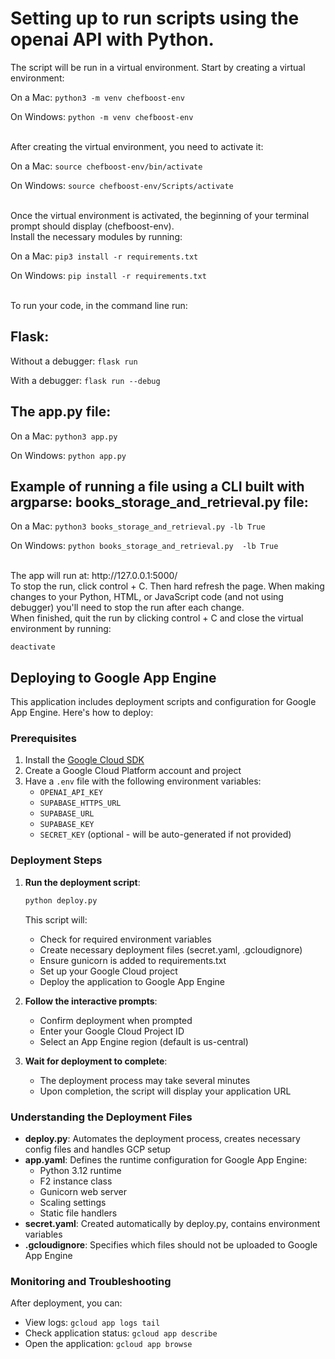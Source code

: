 # Setting up to run scripts using the openai API with Python.

The script will be run in a virtual environment. Start by creating a virtual environment:

On a Mac:
`python3 -m venv chefboost-env`

On Windows:
`python -m venv chefboost-env`

<br>
After creating the virtual environment, you need to activate it:

On a Mac:
`source chefboost-env/bin/activate`

On Windows:
`source chefboost-env/Scripts/activate`

<br>
Once the virtual environment is activated, the beginning of your terminal prompt should display (chefboost-env).

<br>
Install the necessary modules by running:

On a Mac:
`pip3 install -r requirements.txt`

On Windows:
`pip install -r requirements.txt`

<br>
To run your code, in the command line run:

## Flask:

Without a debugger:
`flask run`

With a debugger:
`flask run --debug`

## The app.py file:

On a Mac:
`python3 app.py`

On Windows:
`python app.py`

## Example of running a file using a CLI built with argparse: books_storage_and_retrieval.py file:

On a Mac:
`python3 books_storage_and_retrieval.py -lb True`

On Windows:
`python books_storage_and_retrieval.py  -lb True`

<br>
The app will run at: http://127.0.0.1:5000/

<br>
To stop the run, click control + C.
Then hard refresh the page. When making changes to your Python, HTML, or JavaScript code (and not using debugger) you'll need to stop the run after each change.

<br>
When finished, quit the run by clicking control + C and close the virtual environment by running:

`deactivate`

## Deploying to Google App Engine

This application includes deployment scripts and configuration for Google App Engine. Here's how to deploy:

### Prerequisites

1. Install the [Google Cloud SDK](https://cloud.google.com/sdk/docs/install)
2. Create a Google Cloud Platform account and project
3. Have a `.env` file with the following environment variables:
   - `OPENAI_API_KEY`
   - `SUPABASE_HTTPS_URL`
   - `SUPABASE_URL`
   - `SUPABASE_KEY`
   - `SECRET_KEY` (optional - will be auto-generated if not provided)

### Deployment Steps

1. **Run the deployment script**:
   ```bash
   python deploy.py
   ```

   This script will:
   - Check for required environment variables
   - Create necessary deployment files (secret.yaml, .gcloudignore)
   - Ensure gunicorn is added to requirements.txt
   - Set up your Google Cloud project
   - Deploy the application to Google App Engine

2. **Follow the interactive prompts**:
   - Confirm deployment when prompted
   - Enter your Google Cloud Project ID
   - Select an App Engine region (default is us-central)

3. **Wait for deployment to complete**:
   - The deployment process may take several minutes
   - Upon completion, the script will display your application URL

### Understanding the Deployment Files

- **deploy.py**: Automates the deployment process, creates necessary config files and handles GCP setup
- **app.yaml**: Defines the runtime configuration for Google App Engine:
  - Python 3.12 runtime
  - F2 instance class
  - Gunicorn web server
  - Scaling settings
  - Static file handlers
- **secret.yaml**: Created automatically by deploy.py, contains environment variables
- **.gcloudignore**: Specifies which files should not be uploaded to Google App Engine

### Monitoring and Troubleshooting

After deployment, you can:

- View logs: `gcloud app logs tail`
- Check application status: `gcloud app describe`
- Open the application: `gcloud app browse`
